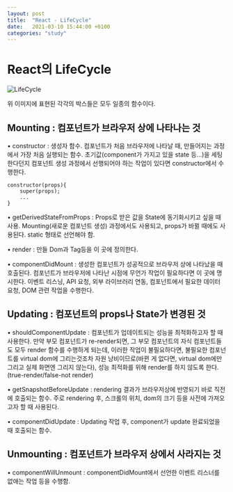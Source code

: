```yaml
---
layout: post
title:  "React - LifeCycle"
date:   2021-03-10 15:44:00 +0100
categories: "study"
---
```


# React의 LifeCycle

![LifeCycle](../../../../assets/images/lifeCycle.png)

위 이미지에 표현된 각각의 박스들은 모두 일종의 함수이다.


## Mounting : 컴포넌트가 브라우저 상에 나타나는 것

• constructor : 생성자 함수. 컴포넌트가 처음 브라우저에 나타날 때, 만들어지는 과정에서 가장 처음 실행되는 함수. 
초기값(component가 가지고 있을 state 등...)을 세팅한다던지 컴포넌트 생성 과정에서 선행되어야 하는 작업이 있다면 constructor에서 수행한다.
```
constructor(props){
    super(props);
    ...
}

```

• getDerivedStateFromProps : Props로 받은 값을 State에 동기화시키고 싶을 때 사용. 
Mounting(새로운 컴포넌트 생성) 과정에서도 사용되고, props가 바뀔 때에도 사용된다. static 형태로 선언해야 함.

• render : 만들 Dom과 Tag등을 이 곳에 정의한다.

• componentDidMount : 생성한 컴포넌트가 성공적으로 브라우저 상에 나타났을 때 호출된다.
컴포넌트가 브라우저에 나타난 시점에 무언가 작업이 필요하다면 이 곳에 명시한다. 이벤트 리스닝, API 요청, 외부 라이브러리 연동,
컴포넌트에서 필요한 데이터 요청, DOM 관련 작업을 수행한다.


## Updating : 컴포넌트의 props나 State가 변경된 것
• shouldComponentUpdate : 컴포넌트가 업데이트되는 성능을 최적화하고자 할 때 사용한다. 
만약 부모 컴포넌트가 re-render되면, 그 부모 컴포넌트의 자식 컴포넌트들도 
모두 render 함수를 수행하게 되는데, 이러한 작업이 불필요하다면, 불필요한 컴포넌트를 virtual dom에
그리는것조차 자원 낭비이므로(바뀐 게 없다면, virtual dom에만 그리고 실제 화면엔 그리지 않는다),
성능 최적화를 위해 render를 하지 않도록 한다. (true-render/false-not render)

• getSnapshotBeforeUpdate : rendering 결과가 브라우저상에 반영되기 바로 직전에 호출되는 함수.
주로 rendering 후, 스크롤의 위치, dom의 크기 등을 사전에 가져오고자 할 때 사용된다.

• componentDidUpdate : Updating 작업 후, component가 update 완료되었을 때 호출되는 함수.


## Unmounting : 컴포넌트가 브라우저 상에서 사라지는 것
• componentWillUnmount : componentDidMount에서 선언한 이벤트 리스너를 없애는 작업 등을 수행함.




